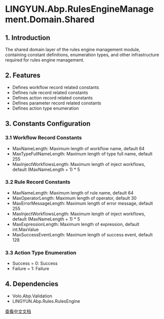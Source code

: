 # LINGYUN.Abp.RulesEngineManagement.Domain.Shared

## 1. Introduction

The shared domain layer of the rules engine management module, containing constant definitions, enumeration types, and other infrastructure required for rules engine management.

## 2. Features

* Defines workflow record related constants
* Defines rule record related constants
* Defines action record related constants
* Defines parameter record related constants
* Defines action type enumeration

## 3. Constants Configuration

### 3.1 Workflow Record Constants

* MaxNameLength: Maximum length of workflow name, default 64
* MaxTypeFullNameLength: Maximum length of type full name, default 255
* MaxInjectWorkflowsLength: Maximum length of inject workflows, default (MaxNameLength + 1) * 5

### 3.2 Rule Record Constants

* MaxNameLength: Maximum length of rule name, default 64
* MaxOperatorLength: Maximum length of operator, default 30
* MaxErrorMessageLength: Maximum length of error message, default 255
* MaxInjectWorkflowsLength: Maximum length of inject workflows, default (MaxNameLength + 1) * 5
* MaxExpressionLength: Maximum length of expression, default int.MaxValue
* MaxSuccessEventLength: Maximum length of success event, default 128

### 3.3 Action Type Enumeration

* Success = 0: Success
* Failure = 1: Failure

## 4. Dependencies

* Volo.Abp.Validation
* LINGYUN.Abp.Rules.RulesEngine

[查看中文文档](README.md)
